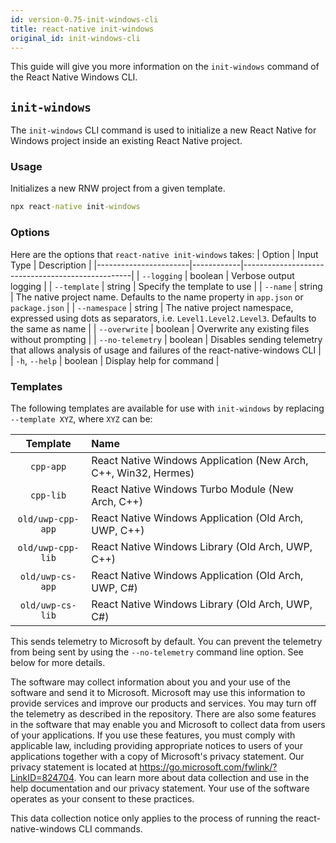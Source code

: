 ```yaml
---
id: version-0.75-init-windows-cli
title: react-native init-windows
original_id: init-windows-cli
---
```


This guide will give you more information on the `init-windows` command of the React Native Windows CLI.

## `init-windows`

The `init-windows` CLI command is used to initialize a new React Native for Windows project inside an existing React Native project. 

### Usage
Initializes a new RNW project from a given template.
  
```bat
npx react-native init-windows
```
### Options

Here are the options that `react-native init-windows` takes:
| Option                | Input Type | Description                                      |
|-----------------------|------------|--------------------------------------------------|
| `--logging`           | boolean    | Verbose output logging                           |
| `--template`          | string     | Specify the template to use                      |
| `--name`              | string     | The native project name. Defaults to the name property in `app.json` or `package.json` |
| `--namespace`         | string     | The native project namespace, expressed using dots as separators, i.e. `Level1.Level2.Level3`. Defaults to the same as name |
| `--overwrite`         | boolean    | Overwrite any existing files without prompting  |
| `--no-telemetry`      | boolean    | Disables sending telemetry that allows analysis of usage and failures of the react-native-windows CLI |
| `-h`, `--help`        | boolean    | Display help for command                         |

### Templates

The following templates are available for use with `init-windows` by replacing `--template XYZ`, where `XYZ` can be:

| Template | Name |
|:-:|:--|
| `cpp-app` | React Native Windows Application (New Arch, C++, Win32, Hermes) |
| `cpp-lib` | React Native Windows Turbo Module (New Arch, C++) |
| `old/uwp-cpp-app` | React Native Windows Application (Old Arch, UWP, C++) |
| `old/uwp-cpp-lib` | React Native Windows Library (Old Arch, UWP, C++) |
| `old/uwp-cs-app` | React Native Windows Application (Old Arch, UWP, C#)  |
| `old/uwp-cs-lib` | React Native Windows Library (Old Arch, UWP, C#)  |

This sends telemetry to Microsoft by default. You can prevent the telemetry from being sent by using the `--no-telemetry` command line option. See below for more details.

The software may collect information about you and your use of the software and send it to Microsoft. Microsoft may use this information to provide services and improve our products and services. You may turn off the telemetry as described in the repository. There are also some features in the software that may enable you and Microsoft to collect data from users of your applications. If you use these features, you must comply with applicable law, including providing appropriate notices to users of your applications together with a copy of Microsoft's privacy statement. Our privacy statement is located at https://go.microsoft.com/fwlink/?LinkID=824704. You can learn more about data collection and use in the help documentation and our privacy statement. Your use of the software operates as your consent to these practices.

This data collection notice only applies to the process of running the react-native-windows CLI commands.
  